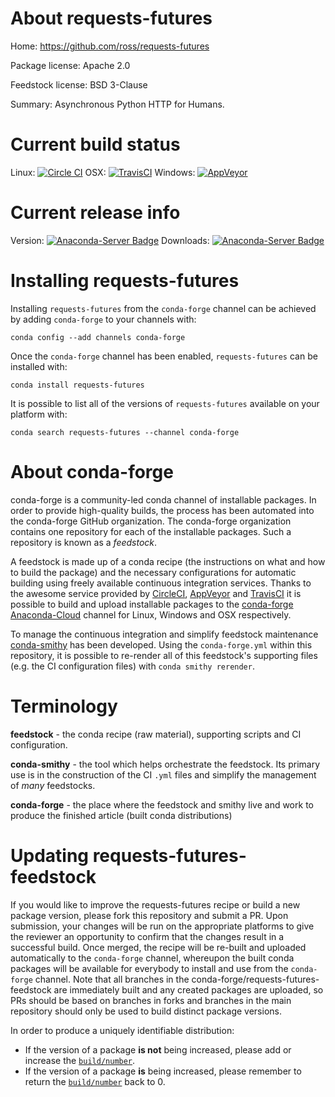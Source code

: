 About requests-futures
======================

Home: https://github.com/ross/requests-futures

Package license: Apache 2.0

Feedstock license: BSD 3-Clause

Summary: Asynchronous Python HTTP for Humans.



Current build status
====================

Linux: [![Circle CI](https://circleci.com/gh/conda-forge/requests-futures-feedstock.svg?style=shield)](https://circleci.com/gh/conda-forge/requests-futures-feedstock)
OSX: [![TravisCI](https://travis-ci.org/conda-forge/requests-futures-feedstock.svg?branch=master)](https://travis-ci.org/conda-forge/requests-futures-feedstock)
Windows: [![AppVeyor](https://ci.appveyor.com/api/projects/status/github/conda-forge/requests-futures-feedstock?svg=True)](https://ci.appveyor.com/project/conda-forge/requests-futures-feedstock/branch/master)

Current release info
====================
Version: [![Anaconda-Server Badge](https://anaconda.org/conda-forge/requests-futures/badges/version.svg)](https://anaconda.org/conda-forge/requests-futures)
Downloads: [![Anaconda-Server Badge](https://anaconda.org/conda-forge/requests-futures/badges/downloads.svg)](https://anaconda.org/conda-forge/requests-futures)

Installing requests-futures
===========================

Installing `requests-futures` from the `conda-forge` channel can be achieved by adding `conda-forge` to your channels with:

```
conda config --add channels conda-forge
```

Once the `conda-forge` channel has been enabled, `requests-futures` can be installed with:

```
conda install requests-futures
```

It is possible to list all of the versions of `requests-futures` available on your platform with:

```
conda search requests-futures --channel conda-forge
```


About conda-forge
=================

conda-forge is a community-led conda channel of installable packages.
In order to provide high-quality builds, the process has been automated into the
conda-forge GitHub organization. The conda-forge organization contains one repository
for each of the installable packages. Such a repository is known as a *feedstock*.

A feedstock is made up of a conda recipe (the instructions on what and how to build
the package) and the necessary configurations for automatic building using freely
available continuous integration services. Thanks to the awesome service provided by
[CircleCI](https://circleci.com/), [AppVeyor](http://www.appveyor.com/)
and [TravisCI](https://travis-ci.org/) it is possible to build and upload installable
packages to the [conda-forge](https://anaconda.org/conda-forge)
[Anaconda-Cloud](http://docs.anaconda.org/) channel for Linux, Windows and OSX respectively.

To manage the continuous integration and simplify feedstock maintenance
[conda-smithy](http://github.com/conda-forge/conda-smithy) has been developed.
Using the ``conda-forge.yml`` within this repository, it is possible to re-render all of
this feedstock's supporting files (e.g. the CI configuration files) with ``conda smithy rerender``.


Terminology
===========

**feedstock** - the conda recipe (raw material), supporting scripts and CI configuration.

**conda-smithy** - the tool which helps orchestrate the feedstock.
                   Its primary use is in the construction of the CI ``.yml`` files
                   and simplify the management of *many* feedstocks.

**conda-forge** - the place where the feedstock and smithy live and work to
                  produce the finished article (built conda distributions)


Updating requests-futures-feedstock
===================================

If you would like to improve the requests-futures recipe or build a new
package version, please fork this repository and submit a PR. Upon submission,
your changes will be run on the appropriate platforms to give the reviewer an
opportunity to confirm that the changes result in a successful build. Once
merged, the recipe will be re-built and uploaded automatically to the
`conda-forge` channel, whereupon the built conda packages will be available for
everybody to install and use from the `conda-forge` channel.
Note that all branches in the conda-forge/requests-futures-feedstock are
immediately built and any created packages are uploaded, so PRs should be based
on branches in forks and branches in the main repository should only be used to
build distinct package versions.

In order to produce a uniquely identifiable distribution:
 * If the version of a package **is not** being increased, please add or increase
   the [``build/number``](http://conda.pydata.org/docs/building/meta-yaml.html#build-number-and-string).
 * If the version of a package **is** being increased, please remember to return
   the [``build/number``](http://conda.pydata.org/docs/building/meta-yaml.html#build-number-and-string)
   back to 0.
